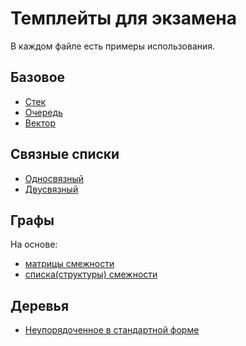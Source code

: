 # Темплейты для экзамена
В каждом файле есть примеры использования.
## Базовое
- [Стек](usage/stack.cpp)
- [Очередь](usage/queue.cpp)
- [Вектор](usage/vector.cpp)
## Связные списки
- [Односвязный](usage/linked_list.cpp)
- [Двусвязный](usage/double_linked_list.cpp)
## Графы
На основе:
- [матрицы смежности](usage/adjacency_matrix_graph.cpp)
- [списка(структуры) смежности](usage/adjacency_list_graph.cpp)
## Деревья
- [Неупорядоченное в стандартной форме](usage/unordered_tree.cpp)